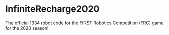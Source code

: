 # InfiniteRecharge2020
The official 1334 robot code for the FIRST Robotics Competition (FRC) game for the 2020 season!
